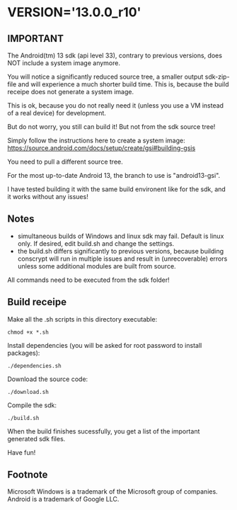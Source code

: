 VERSION='13.0.0_r10'
====================

IMPORTANT
---------
The Android(tm) 13 sdk (api level 33), contrary to previous versions, does NOT include
a system image anymore. 

You will notice a significantly reduced source tree, a smaller output sdk-zip-file 
and will experience a much shorter build time. This is, because the build receipe
does not generate a system image.

This is ok, because you do not really need it (unless you use a VM instead of a 
real device) for development.

But do not worry, you still can build it! But not from the sdk source tree!

Simply follow the instructions here to create a system image:
https://source.android.com/docs/setup/create/gsi#building-gsis

You need to pull a different source tree.

For the most up-to-date Android 13, the branch to use is "android13-gsi".

I have tested building it with the same build environent like for the sdk, and
it works without any issues!


Notes
-----

- simultaneous builds of Windows and linux sdk may fail. Default is linux only. If desired, edit build.sh and change the settings.
- the build.sh differs significantly to previous versions, because building 
conscrypt will run in multiple issues and result in (unrecoverable) errors unless 
some additional modules are built from source.

All commands need to be executed from the sdk folder!

Build receipe
-------------

Make all the .sh scripts in this directory executable:

    chmod +x *.sh

Install dependencies (you will be asked for root password to install packages):

    ./dependencies.sh

Download the source code:

    ./download.sh

Compile the sdk:

    ./build.sh

When the build finishes sucessfully, you get a list of the important generated sdk files.

Have fun!

Footnote
--------

Microsoft Windows is a trademark of the Microsoft group of companies. Android is a trademark of Google LLC.

